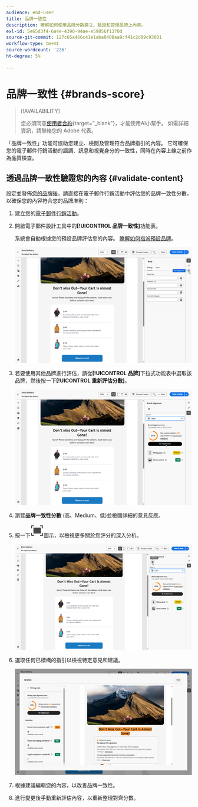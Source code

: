 ```yaml
---
audience: end-user
title: 品牌一致性
description: 瞭解如何使用品牌分數建立、驗證和管理品牌上內容。
exl-id: 5e65d3f4-6a4e-4390-94ae-e59856f1370d
source-git-commit: 127c65a466c41e1aba8408aa9cf41c2d89c93801
workflow-type: tm+mt
source-wordcount: '226'
ht-degree: 5%

---
```


# 品牌一致性 {#brands-score}

>[!AVAILABILITY]
>
>您必須同意[使用者合約](https://www.adobe.com/tw/legal/licenses-terms/adobe-dx-gen-ai-user-guidelines.html){target="_blank"}，才能使用AI小幫手。 如需詳細資訊，請聯絡您的 Adobe 代表。

「品牌一致性」功能可協助您建立、檢閱及管理符合品牌指引的內容。 它可確保您的電子郵件行銷活動的語調、訊息和視覺身分的一致性，同時在內容上線之前作為品質檢查。

## 透過品牌一致性驗證您的內容 {#validate-content}

設定並發佈[您的品牌後](brands.md)，請直接在電子郵件行銷活動中評估您的品牌一致性分數，以確保您的內容符合您的品牌准則：

1. 建立您的[電子郵件行銷活動](../email/create-email.md)。

1. 開啟電子郵件設計工具中的&#x200B;**[!UICONTROL 品牌一致性]**&#x200B;功能表。

   系統會自動根據您的預設品牌評估您的內容。 [瞭解如何指派預設品牌](brands.md)。

   ![](assets/brand-score-1.png)

1. 若要使用其他品牌進行評估，請從&#x200B;**[!UICONTROL 品牌]**&#x200B;下拉式功能表中選取該品牌，然後按一下&#x200B;**[!UICONTROL 重新評估分數]**。

   ![](assets/brand-score-2.png)

1. 瀏覽&#x200B;**品牌一致性分數** (高、Medium、低)並檢閱詳細的意見反應。

1. 按一下![潛入影像替代文字](assets/do-not-localize/Smock_FullScreen_18_N.svg "全熒幕")圖示，以檢視更多關於您評分的深入分析。

   ![](assets/brand-score-3.png)

1. 選取任何已標幟的指引以檢視特定意見和建議。

   ![](assets/brand-score-4.png)

1. 根據建議編輯您的內容，以改善品牌一致性。

1. 進行變更後手動重新評估內容，以重新整理對齊分數。
